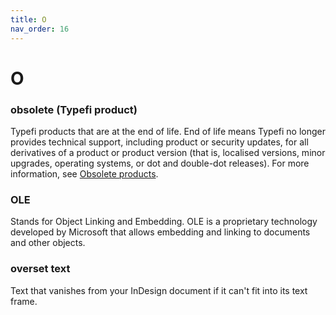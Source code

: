 ```yaml
---
title: O
nav_order: 16
---
```


# O

### obsolete (Typefi product)
Typefi products that are at the end of life. End of life means Typefi no longer provides technical support, including product or security updates, for all derivatives of a product or product version (that is, localised versions, minor upgrades, operating systems, or dot and double-dot releases). For more information, see [Obsolete products](https://help.typefi.com/hc/en-us/articles/360002081836).

### OLE
Stands for Object Linking and Embedding. OLE is a proprietary technology developed by Microsoft that allows embedding and linking to documents and other objects.

### overset text
Text that vanishes from your InDesign document if it can't fit into its text frame.

